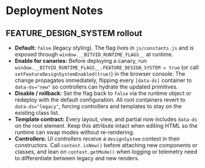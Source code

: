# Deployment Notes

## FEATURE_DESIGN_SYSTEM rollout

- **Default:** `false` (legacy styling). The flag lives in `js/constants.js` and is exposed through `window.__BITVID_RUNTIME_FLAGS__` at runtime.
- **Enable for canaries:** Before deploying a canary, run `window.__BITVID_RUNTIME_FLAGS__.FEATURE_DESIGN_SYSTEM = true` (or call `setFeatureDesignSystemEnabled(true)`) in the browser console. The change propagates immediately, flipping every `[data-ds]` container to `data-ds="new"` so controllers can hydrate the updated primitives.
- **Disable / rollback:** Set the flag back to `false` via the runtime object or redeploy with the default configuration. All root containers revert to `data-ds="legacy"`, forcing controllers and templates to stay on the existing class list.
- **Template contract:** Every layout, view, and partial now includes `data-ds` on the root element. Keep this attribute intact when editing HTML so the runtime can swap modes without re-rendering.
- **Controllers:** UI controllers receive a `designSystem` context in their constructors. Call `context.isNew()` before attaching new components or classes, and lean on `context.getMode()` when logging or telemetry need to differentiate between legacy and new renders.
